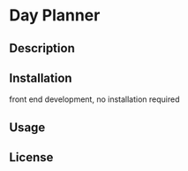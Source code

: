 # Day Planner

## Description


## Installation

front end development, no installation required

## Usage

## License
